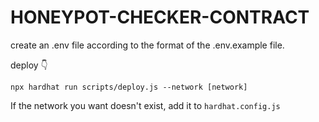 # HONEYPOT-CHECKER-CONTRACT

create an .env file according to the format of the .env.example file.

deploy 👇

```shell
npx hardhat run scripts/deploy.js --network [network]
```

If the network you want doesn't exist, add it to `hardhat.config.js`
